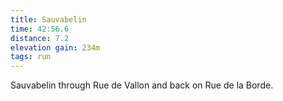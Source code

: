 ```yaml
---
title: Sauvabelin
time: 42:56.6
distance: 7.2
elevation gain: 234m
tags: run
---
```


Sauvabelin through Rue de Vallon and back on Rue de la Borde.
